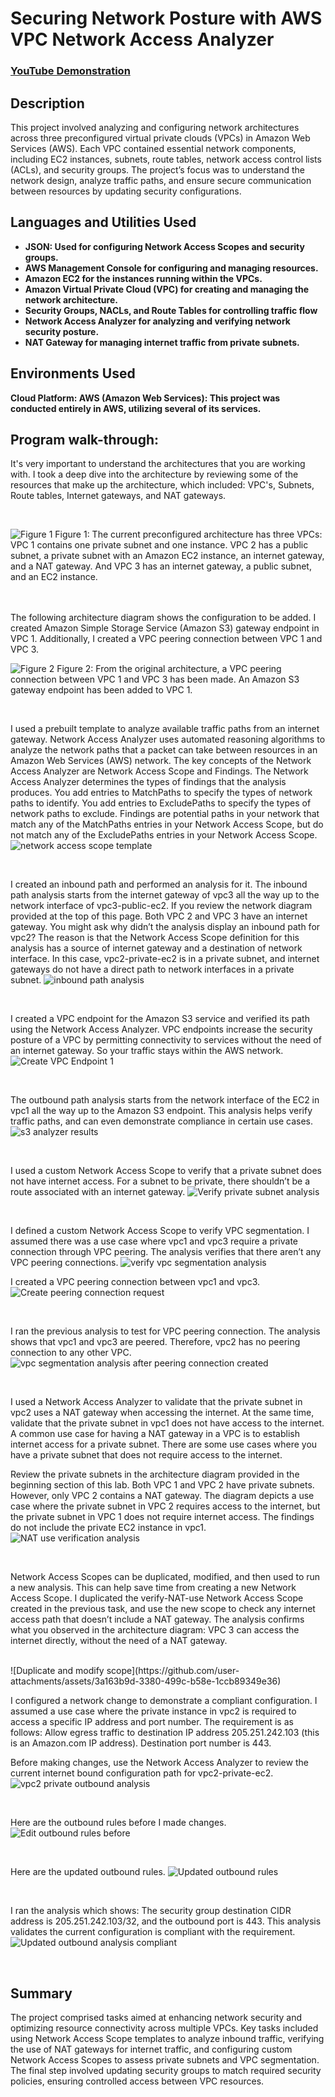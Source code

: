 # Securing Network Posture with AWS VPC Network Access Analyzer

 ### [YouTube Demonstration](https://youtu.be/7eJexJVCqJo)

<h2>Description</h2>
This project involved analyzing and configuring network architectures across three preconfigured virtual private clouds (VPCs) in Amazon Web Services (AWS). Each VPC contained essential network components, including EC2 instances, subnets, route tables, network access control lists (ACLs), and security groups. The project’s focus was to understand the network design, analyze traffic paths, and ensure secure communication between resources by updating security configurations.<br />

<h2>Languages and Utilities Used</h2>

- <b> JSON: Used for configuring Network Access Scopes and security groups.</b>
- <b> AWS Management Console for configuring and managing resources.</b>
- <b> Amazon EC2 for the instances running within the VPCs.</b>
- <b> Amazon Virtual Private Cloud (VPC) for creating and managing the network architecture.</b> 
- <b> Security Groups, NACLs, and Route Tables for controlling traffic flow</b>
- <b> Network Access Analyzer for analyzing and verifying network security posture.</b> 
- <b> NAT Gateway for managing internet traffic from private subnets.</b>

<h2>Environments Used </h2>

 <b>Cloud Platform:
AWS (Amazon Web Services): This project was conducted entirely in AWS, utilizing several of its services.
</b> 
<h2>Program walk-through:</h2>

<p align="center">

It's very important to understand the architectures that you are working with. I took a deep dive into the architecture by reviewing some of the resources that make up the architecture, which included: VPC's, Subnets, Route tables, Internet gateways, and NAT gateways.

 <br/>
 
 ![Figure 1](https://github.com/user-attachments/assets/000087ad-92cf-4e56-8ab3-0beb75c5f3af)
Figure 1: The current preconfigured architecture has three VPCs: VPC 1 contains one private subnet and one instance. VPC 2 has a public subnet, a private subnet with an Amazon EC2 instance, an internet gateway, and a NAT gateway. And VPC 3 has an internet gateway, a public subnet, and an EC2 instance.
<br />
<br />
<br />


The following architecture diagram shows the configuration to be added. I created Amazon Simple Storage Service (Amazon S3) gateway endpoint in VPC 1. Additionally, I created a VPC peering connection between VPC 1 and VPC 3.
<br/>

 ![Figure 2](https://github.com/user-attachments/assets/007b8b94-a848-4dff-83c0-b34d812fdec9)
Figure 2: From the original architecture, a VPC peering connection between VPC 1 and VPC 3 has been made. An Amazon S3 gateway endpoint has been added to VPC 1.


<br />

I used a prebuilt template to analyze available traffic paths from an internet gateway. Network Access Analyzer uses automated reasoning algorithms to analyze the network paths that a packet can take between resources in an Amazon Web Services (AWS) network. The key concepts of the Network Access Analyzer are Network Access Scope and Findings. The Network Access Analyzer determines the types of findings that the analysis produces. You add entries to MatchPaths to specify the types of network paths to identify. You add entries to ExcludePaths to specify the types of network paths to exclude. Findings are potential paths in your network that match any of the MatchPaths entries in your Network Access Scope, but do not match any of the ExcludePaths entries in your Network Access Scope.
![network access scope template](https://github.com/user-attachments/assets/8d824e51-dc02-48fe-8994-765524416718)


<br />

I created an inbound path and performed an analysis for it. The inbound path analysis starts from the internet gateway of vpc3 all the way up to the network interface of vpc3-public-ec2.
If you review the network diagram provided at the top of this page. Both VPC 2 and VPC 3 have an internet gateway. You might ask why didn’t the analysis display an inbound path for vpc2?
The reason is that the Network Access Scope definition for this analysis has a source of internet gateway and a destination of network interface. In this case, vpc2-private-ec2 is in a private subnet, and internet gateways do not have a direct path to network interfaces in a private subnet.
![inbound path analysis](https://github.com/user-attachments/assets/2734ed81-b42f-48db-a2b6-55d51ff66fe8)


<br />

I created a VPC endpoint for the Amazon S3 service and verified its path using the Network Access Analyzer. VPC endpoints increase the security posture of a VPC by permitting connectivity to services without the need of an internet gateway. So your traffic stays within the AWS network.
 <br/>
![Create VPC Endpoint 1](https://github.com/user-attachments/assets/ae7b1a48-ed68-4e98-9492-44993003a27d)


<br />

The outbound path analysis starts from the network interface of the EC2 in vpc1 all the way up to the Amazon S3 endpoint. This analysis helps verify traffic paths, and can even demonstrate compliance in certain use cases.
![s3 analyzer results](https://github.com/user-attachments/assets/c07115f9-ebb3-45f1-b485-a6adc93bc726)

<br />

I used a custom Network Access Scope to verify that a private subnet does not have internet access. For a subnet to be private, there shouldn’t be a route associated with an internet gateway.
![Verify private subnet analysis](https://github.com/user-attachments/assets/a31fdfb0-ff6b-4191-8598-ebbbf7f281ee)


<br />

I defined a custom Network Access Scope to verify VPC segmentation. I assumed there was a use case where vpc1 and vpc3 require a private connection through VPC peering. The analysis verifies that there aren’t any VPC peering connections.
![verify vpc segmentation analysis](https://github.com/user-attachments/assets/544200c7-96f8-4380-9ad7-ac6eff0fc5cc)



I created a VPC peering connection between vpc1 and vpc3.
![Create peering connection request](https://github.com/user-attachments/assets/49440e9b-85a0-438c-9323-3a86d0ab5063)


<br />

I ran the previous analysis to test for VPC peering connection. The analysis shows that vpc1 and vpc3 are peered. Therefore, vpc2 has no peering connection to any other VPC. 
![vpc segmentation analysis after peering connection created](https://github.com/user-attachments/assets/bcac1025-f4ff-4d0f-98e9-c5df26d122c6)

<br />

I used a Network Access Analyzer to validate that the private subnet in vpc2 uses a NAT gateway when accessing the internet. At the same time, validate that the private subnet in vpc1 does not have access to the internet. A common use case for having a NAT gateway in a VPC is to establish internet access for a private subnet. There are some use cases where you have a private subnet that does not require access to the internet.

Review the private subnets in the architecture diagram provided in the beginning section of this lab. Both VPC 1 and VPC 2 have private subnets. However, only VPC 2 contains a NAT gateway. The diagram depicts a use case where the private subnet in VPC 2 requires access to the internet, but the private subnet in VPC 1 does not require internet access. The findings do not include the private EC2 instance in vpc1.
 <br/>
![NAT use verification analysis](https://github.com/user-attachments/assets/6b56a585-0557-475a-aee2-18d5420f213d)

<br />

Network Access Scopes can be duplicated, modified, and then used to run a new analysis. This can help save time from creating a new Network Access Scope.
I duplicated the verify-NAT-use Network Access Scope created in the previous task, and use the new scope to check any internet access path that doesn’t include a NAT gateway. The analysis confirms what you observed in the architecture diagram: VPC 3 can access the internet directly, without the need of a NAT gateway.


 <br/>
![Duplicate and modify scope](https://github.com/user-attachments/assets/3a163b9d-3380-499c-b58e-1ccb89349e36)


<br />

I configured a network change to demonstrate a compliant configuration. I assumed a use case where the private instance in vpc2 is required to access a specific IP address and port number. The requirement is as follows: 
Allow egress traffic to destination IP address 205.251.242.103 (this is an Amazon.com IP address).
Destination port number is 443.

Before making changes, use the Network Access Analyzer to review the current internet bound configuration path for vpc2-private-ec2.
![vpc2 private outbound analysis](https://github.com/user-attachments/assets/fc4e221b-823c-4a18-aee1-212042016b5a)

<br/>

Here are the outbound rules before I made changes. 
![Edit outbound rules before](https://github.com/user-attachments/assets/931007ba-580b-4511-a81f-f8fa43942688)

<br/>

Here are the updated outbound rules. 
![Updated outbound rules](https://github.com/user-attachments/assets/19af4fae-faa3-46a2-9c78-4a5d4bdcb9a2)

<br/>

I ran the analysis which shows:
The security group destination CIDR address is 205.251.242.103/32, and the outbound port is 443.
This analysis validates the current configuration is compliant with the requirement.
![Updated outbound analysis compliant](https://github.com/user-attachments/assets/f124e271-d683-43a1-afd3-d30d970c1307)


<br/>

<h2>Summary</h2>
The project comprised tasks aimed at enhancing network security and optimizing resource connectivity across multiple VPCs. Key tasks included using Network Access Scope templates to analyze inbound traffic, verifying the use of NAT gateways for internet traffic, and configuring custom Network Access Scopes to assess private subnets and VPC segmentation. The final step involved updating security groups to match required security policies, ensuring controlled access between VPC resources.
<br />



